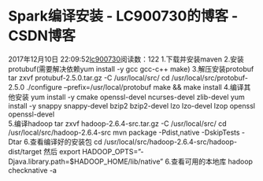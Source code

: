 # Spark编译安装 - LC900730的博客 - CSDN博客
2017年12月10日 22:09:52[lc900730](https://me.csdn.net/LC900730)阅读数：122
1.下载并安装maven 
2.安装protubuf(需要解决依赖yum install -y gcc gcc-c++ make) 
3.解压安装protobuf 
tar zxvf protubuf-2.5.0.tar.gz -C /usr/local/src/ 
cd /usr/local/src/protobuf-2.5.0 
./configure –prefix=/usr/local/protobuf 
make && make install
4.编译其他安装 
yum install -y cmake openssl-devel ncurses-devel zlib-devel 
yum install -y snappy snappy-devel  bzip2 bzip2-devel lzo 
 lzo-devel lzop openssl openssl-devel  
5.编译hadoop 
tar zxvf hadoop-2.6.4-src.tar.gz -C /usr/local/src/ 
cd /usr/local/src/hadoop-2.6.4-src
mvn package -Pdist,native -DskipTests -Dtar
6.查看编译好的安装包 
cd /usr/local/src/hadoop-2.6.4-src/hadoop-dist/target 
然后 
export HADOOP_OPTS=”-Djava.library.path=$HADOOP_HOME/lib/native” 
6.查看可用的本地库 
hadoop checknative -a
